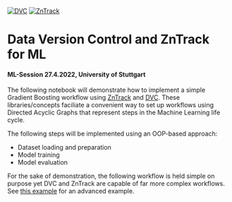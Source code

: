 [![DVC](https://img.shields.io/badge/-tracked-white.svg?logo=data-version-control&link=https://dvc.org/?utm_campaign=badge)](https://studio.iterative.ai/user/JR-1991/views/MLSession_Boosting_DVC-dj8z1mdwzf)
 [![ZnTrack](https://img.shields.io/badge/Powered%20by-ZnTrack-%23007CB0)](https://zntrack.readthedocs.io/en/latest/)

# Data Version Control and ZnTrack for ML
#### ML-Session 27.4.2022, University of Stuttgart

The following notebook will demonstrate how to implement a simple Gradient Boosting workflow using [ZnTrack](https://github.com/zincware/ZnTrack) and [DVC](https://dvc.org). These libraries/concepts faciliate a convenient way to set up workflows using Directed Acyclic Graphs that represent steps in the Machine Learning life cycle.

The following steps will be implemented using an OOP-based approach:

- Dataset loading and preparation
- Model training
- Model evaluation

For the sake of demonstration, the following workflow is held simple on purpose yet DVC and ZnTrack are capable of far more complex workflows. See [this example](https://github.com/PythonFZ/SimTech_2022_04) for an advanced example.
